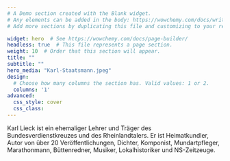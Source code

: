 ```yaml
---
# A Demo section created with the Blank widget.
# Any elements can be added in the body: https://wowchemy.com/docs/writing-markdown-latex/
# Add more sections by duplicating this file and customizing to your requirements.

widget: hero  # See https://wowchemy.com/docs/page-builder/
headless: true  # This file represents a page section.
weight: 10  # Order that this section will appear.
title: ""
subtitle: ""
hero_media: "Karl-Staatsmann.jpeg"
design:
  # Choose how many columns the section has. Valid values: 1 or 2.
  columns: '1'
advanced:
  css_style: cover
  css_class:
---
```


Karl Lieck ist ein ehemaliger Lehrer und Träger des Bundesverdienstkreuzes und des Rheinlandtalers. Er ist Heimatkundler, Autor von über 20 Veröffentlichungen, Dichter, Komponist, Mundartpfleger, Marathonmann, Büttenredner, Musiker, Lokalhistoriker und NS-Zeitzeuge.